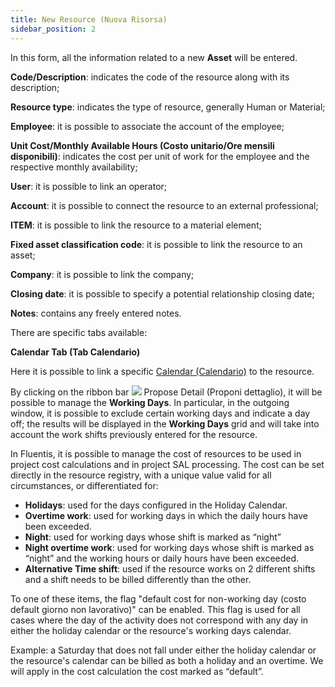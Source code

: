 ```yaml
---
title: New Resource (Nuova Risorsa)
sidebar_position: 2
---
```


In this form, all the information related to a new **Asset** will be entered.

**Code/Description**: indicates the code of the resource along with its description;

**Resource type**: indicates the type of resource, generally Human or Material;

**Employee**: it is possible to associate the account of the employee;

**Unit Cost/Monthly Available Hours (Costo unitario/Ore mensili disponibili)**: indicates the cost per unit of work for the employee and the respective monthly availability;

**User**: it is possible to link an operator;

**Account**: it is possible to connect the resource to an external professional;

**ITEM**: it is possible to link the resource to a material element;

**Fixed asset classification code**: it is possible to link the resource to an asset;

**Company**: it is possible to link the company;

**Closing date**: it is possible to specify a potential relationship closing date;

**Notes**: contains any freely entered notes.

There are specific tabs available:

**Calendar Tab (Tab Calendario)**

Here it is possible to link a specific [Calendar (Calendario)](/docs/project-management/registers/calendars-management/calendars/) to the resource.

By clicking on the ribbon bar ![](/img/neutral/common/detail-propose.png) Propose Detail (Proponi dettaglio), it will be possible to manage the **Working Days**. In particular, in the outgoing window, it is possible to exclude certain working days and indicate a day off; the results will be displayed in the **Working Days** grid and will take into account the work shifts previously entered for the resource.

In Fluentis, it is possible to manage the cost of resources to be used in project cost calculations and in project SAL processing. 
The cost can be set directly in the resource registry, with a unique value valid for all circumstances, or differentiated for:
-	**Holidays**: used for the days configured in the Holiday Calendar.
-	**Overtime work**: used for working days in which the daily hours have been exceeded.
-	**Night**: used for working days whose shift is marked as “night”
-	**Night overtime work**: used for working days whose shift is marked as “night” and the working hours or daily hours have been exceeded.
-	**Alternative Time shift**: used if the resource works on 2 different shifts and a shift needs to be billed differently than the other.

To one of these items, the flag "default cost for non-working day (costo default giorno non lavorativo)" can be enabled. This flag is used for all cases where the day of the activity does not correspond with any day in either the holiday calendar or the resource's working days calendar.

Example:
a Saturday that does not fall under either the holiday calendar or the resource's calendar can be billed as both a holiday and an overtime. We will apply in the cost calculation the cost marked as “default”.